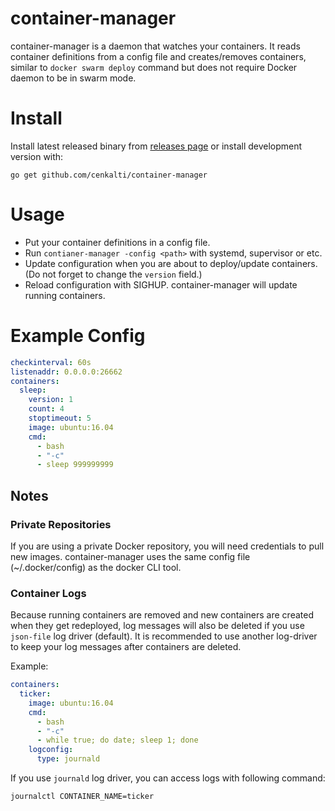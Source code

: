 # container-manager

container-manager is a daemon that watches your containers. It reads container definitions from a config file and creates/removes containers, similar to `docker swarm deploy` command but does not require Docker daemon to be in swarm mode.

# Install

Install latest released binary from [releases page](https://github.com/cenkalti/container-manager/releases) or install development version with:

```go get github.com/cenkalti/container-manager```

# Usage

- Put your container definitions in a config file.
- Run `contianer-manager -config <path>` with systemd, supervisor or etc.
- Update configuration when you are about to deploy/update containers. (Do not forget to change the `version` field.)
- Reload configuration with SIGHUP. container-manager will update running containers.

# Example Config

```yaml
checkinterval: 60s
listenaddr: 0.0.0.0:26662
containers:
  sleep:
    version: 1
    count: 4
    stoptimeout: 5
    image: ubuntu:16.04
    cmd:
      - bash
      - "-c"
      - sleep 999999999
```

## Notes

### Private Repositories

If you are using a private Docker repository, you will need credentials to pull new images.
container-manager uses the same config file (~/.docker/config) as the docker CLI tool.

### Container Logs
Because running containers are removed and new containers are created when they get redeployed,
log messages will also be deleted if you use `json-file` log driver (default).
It is recommended to use another log-driver to keep your log messages after containers are deleted.

Example:
```yaml
containers:
  ticker:
    image: ubuntu:16.04
    cmd:
      - bash
      - "-c"
      - while true; do date; sleep 1; done
    logconfig:
      type: journald
```

If you use `journald` log driver, you can access logs with following command:
```
journalctl CONTAINER_NAME=ticker
```
